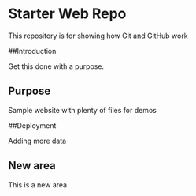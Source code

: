 # Starter Web Repo

This repository is for showing how Git and GitHub work

##Introduction

Get this done with a purpose.

## Purpose

Sample website with plenty of files for demos

##Deployment

Adding more data

## New area

This is a new area

